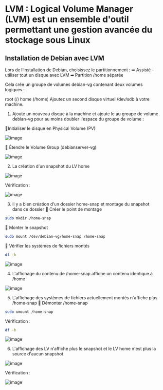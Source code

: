 # LVM : Logical Volume Manager (LVM) est un ensemble d'outil permettant une gestion avancée du stockage sous Linux
## Installation de Debian avec LVM
Lors de l’installation de Debian, choisissez le partitionnement :
➡ Assisté - utiliser tout un disque avec LVM
➡ Partition /home séparée

Cela crée un groupe de volumes debian-vg contenant deux volumes logiques :

root (/)
home (/home)
Ajoutez un second disque virtuel /dev/sdb à votre machine.

1. Ajoute un nouveau disque à la machine et ajoute le au groupe de volume debian-vg pour au moins doubler l'espace du groupe de volume :
   
🔹Initialiser le disque en Physical Volume (PV)

   ![image](https://github.com/user-attachments/assets/e4b5736f-b0fb-4642-816e-275181d3994d)

🔹 Étendre le Volume Group (debianserver-vg)

   ![image](https://github.com/user-attachments/assets/9c9ed6de-8baa-4121-8098-a062c191c785)


2. La création d'un snapshot du LV home
   
![image](https://github.com/user-attachments/assets/5cb300c8-1725-4c73-ba16-654b031a957e)

Vérification :

![image](https://github.com/user-attachments/assets/3d63c3db-3f46-4742-a5d4-8f29905a95ec)

3. Il y a bien création d'un dossier home-snap et montage du snapshot dans ce dossier
   🔹 Créer le point de montage
 ```bash
sudo mkdir /home-snap
 ```

🔹 Monter le snapshot
 ```bash
sudo mount /dev/debian-vg/home-snap /home-snap
 ```


🔹 Vérifier les systèmes de fichiers montés
 ```bash
df -h
 ```

![image](https://github.com/user-attachments/assets/cb804a66-ed27-4e4b-ae10-b53724aaa3ff)

4. L'affichage du contenu de /home-snap affiche un contenu identique à /home

![image](https://github.com/user-attachments/assets/31ff8da1-081f-4936-9a4e-0712198d100b)


5. L'affichage des systèmes de fichiers actuellement montés n'affiche plus /home-snap
   🔹 Démonter /home-snap
 ```bash
sudo umount /home-snap
 ```

Vérification :
 ```bash
df -h
 ```
![image](https://github.com/user-attachments/assets/d2bfb7fa-aa03-438f-9a74-7b164a8815a4)

6. L'affichage des LV n'affiche plus le snapshot et le LV home n'est plus la source d'aucun snapshot

 ![image](https://github.com/user-attachments/assets/c2d7a545-b2d8-4a9b-b099-4eab9de80fce)

Vérification :

![image](https://github.com/user-attachments/assets/6488a120-955e-4b21-b60a-291d8a753057)








